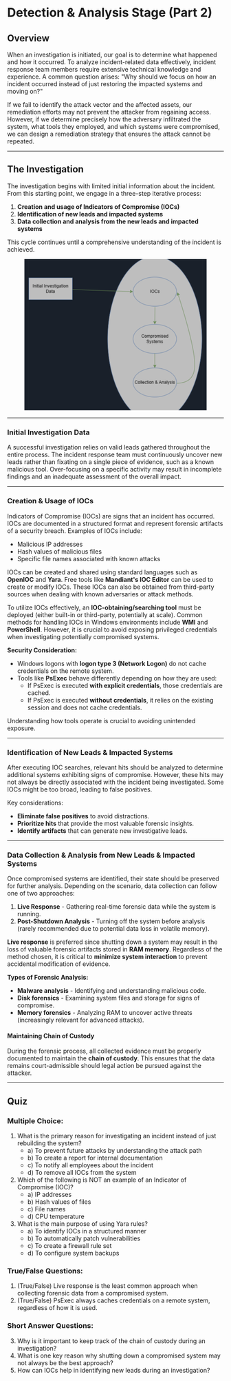 # Detection & Analysis Stage (Part 2)

## Overview

When an investigation is initiated, our goal is to determine what happened and how it occurred. To analyze incident-related data effectively, incident response team members require extensive technical knowledge and experience. A common question arises: "Why should we focus on how an incident occurred instead of just restoring the impacted systems and moving on?"

If we fail to identify the attack vector and the affected assets, our remediation efforts may not prevent the attacker from regaining access. However, if we determine precisely how the adversary infiltrated the system, what tools they employed, and which systems were compromised, we can design a remediation strategy that ensures the attack cannot be repeated.

***

## The Investigation

The investigation begins with limited initial information about the incident. From this starting point, we engage in a three-step iterative process:

1. **Creation and usage of Indicators of Compromise (IOCs)**
2. **Identification of new leads and impacted systems**
3. **Data collection and analysis from the new leads and impacted systems**

This cycle continues until a comprehensive understanding of the incident is achieved.

<figure><img src="../../../.gitbook/assets/image (19).png" alt=""><figcaption></figcaption></figure>

***

### **Initial Investigation Data**

A successful investigation relies on valid leads gathered throughout the entire process. The incident response team must continuously uncover new leads rather than fixating on a single piece of evidence, such as a known malicious tool. Over-focusing on a specific activity may result in incomplete findings and an inadequate assessment of the overall impact.

***

### **Creation & Usage of IOCs**

Indicators of Compromise (IOCs) are signs that an incident has occurred. IOCs are documented in a structured format and represent forensic artifacts of a security breach. Examples of IOCs include:

* Malicious IP addresses
* Hash values of malicious files
* Specific file names associated with known attacks

IOCs can be created and shared using standard languages such as **OpenIOC** and **Yara**. Free tools like **Mandiant's IOC Editor** can be used to create or modify IOCs. These IOCs can also be obtained from third-party sources when dealing with known adversaries or attack methods.

To utilize IOCs effectively, an **IOC-obtaining/searching tool** must be deployed (either built-in or third-party, potentially at scale). Common methods for handling IOCs in Windows environments include **WMI** and **PowerShell**. However, it is crucial to avoid exposing privileged credentials when investigating potentially compromised systems.

**Security Consideration:**

* Windows logons with **logon type 3 (Network Logon)** do not cache credentials on the remote system.
* Tools like **PsExec** behave differently depending on how they are used:
  * If PsExec is executed **with explicit credentials**, those credentials are cached.
  * If PsExec is executed **without credentials**, it relies on the existing session and does not cache credentials.

Understanding how tools operate is crucial to avoiding unintended exposure.

***

### **Identification of New Leads & Impacted Systems**

After executing IOC searches, relevant hits should be analyzed to determine additional systems exhibiting signs of compromise. However, these hits may not always be directly associated with the incident being investigated. Some IOCs might be too broad, leading to false positives.

Key considerations:

* **Eliminate false positives** to avoid distractions.
* **Prioritize hits** that provide the most valuable forensic insights.
* **Identify artifacts** that can generate new investigative leads.

***

### **Data Collection & Analysis from New Leads & Impacted Systems**

Once compromised systems are identified, their state should be preserved for further analysis. Depending on the scenario, data collection can follow one of two approaches:

1. **Live Response** - Gathering real-time forensic data while the system is running.
2. **Post-Shutdown Analysis** - Turning off the system before analysis (rarely recommended due to potential data loss in volatile memory).

**Live response** is preferred since shutting down a system may result in the loss of valuable forensic artifacts stored in **RAM memory**. Regardless of the method chosen, it is critical to **minimize system interaction** to prevent accidental modification of evidence.

**Types of Forensic Analysis:**

* **Malware analysis** - Identifying and understanding malicious code.
* **Disk forensics** - Examining system files and storage for signs of compromise.
* **Memory forensics** - Analyzing RAM to uncover active threats (increasingly relevant for advanced attacks).

#### **Maintaining Chain of Custody**

During the forensic process, all collected evidence must be properly documented to maintain the **chain of custody**. This ensures that the data remains court-admissible should legal action be pursued against the attacker.

***

## Quiz

### Multiple Choice:

1. What is the primary reason for investigating an incident instead of just rebuilding the system?
   * a) To prevent future attacks by understanding the attack path
   * b) To create a report for internal documentation
   * c) To notify all employees about the incident
   * d) To remove all IOCs from the system
2. Which of the following is NOT an example of an Indicator of Compromise (IOC)?
   * a) IP addresses
   * b) Hash values of files
   * c) File names
   * d) CPU temperature
3. What is the main purpose of using Yara rules?
   * a) To identify IOCs in a structured manner
   * b) To automatically patch vulnerabilities
   * c) To create a firewall rule set
   * d) To configure system backups

### True/False Questions:

1. (True/False) Live response is the least common approach when collecting forensic data from a compromised system.
2. (True/False) PsExec always caches credentials on a remote system, regardless of how it is used.

### Short Answer Questions:

3. Why is it important to keep track of the chain of custody during an investigation?
4. What is one key reason why shutting down a compromised system may not always be the best approach?
5. How can IOCs help in identifying new leads during an investigation?
